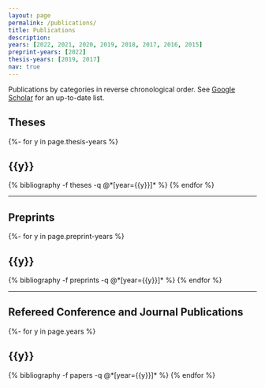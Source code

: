 ```yaml
---
layout: page
permalink: /publications/
title: Publications
description: 
years: [2022, 2021, 2020, 2019, 2018, 2017, 2016, 2015]
preprint-years: [2022]
thesis-years: [2019, 2017]
nav: true
---
```

Publications by categories in reverse chronological order. See [Google Scholar](https://scholar.google.com/citations?user=IYPhbO0AAAAJ) for an up-to-date list.
<!-- _pages/publications.md -->
<div class="publications">

<h2> Theses </h2>

{%- for y in page.thesis-years %}
  <h2 class="year">{{y}}</h2>
  {% bibliography -f theses -q @*[year={{y}}]* %}
{% endfor %}

<hr>

<h2> Preprints </h2>

{%- for y in page.preprint-years %}
  <h2 class="year">{{y}}</h2>
  {% bibliography -f preprints -q @*[year={{y}}]* %}
{% endfor %}

<hr>

<h2> Refereed Conference and Journal Publications </h2>

{%- for y in page.years %}
  <h2 class="year">{{y}}</h2>
  {% bibliography -f papers -q @*[year={{y}}]* %}
{% endfor %}

</div>
